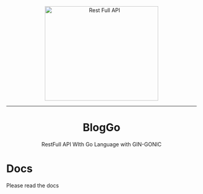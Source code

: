 <div align="center">
    <img src="api.jpeg" width="300" height="250" alt="Rest Full API" />    
</div>

---

<div align="center">
    <h1>BlogGo</h1>
    <p>RestFull API WIth Go Language with GIN-GONIC</p>
</div>

# Docs

Please read the docs
